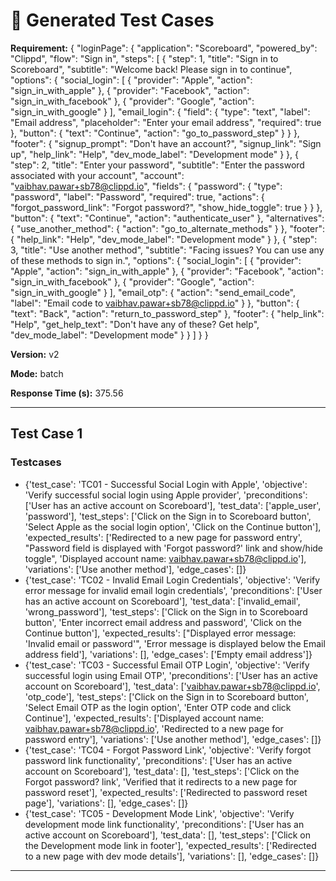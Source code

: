 # 🧪 Generated Test Cases

**Requirement:** {
  "loginPage": {
    "application": "Scoreboard",
    "powered_by": "Clippd",
    "flow": "Sign in",
    "steps": [
      {
        "step": 1,
        "title": "Sign in to Scoreboard",
        "subtitle": "Welcome back! Please sign in to continue",
        "options": {
          "social_login": [
            {
              "provider": "Apple",
              "action": "sign_in_with_apple"
            },
            {
              "provider": "Facebook",
              "action": "sign_in_with_facebook"
            },
            {
              "provider": "Google",
              "action": "sign_in_with_google"
            }
          ],
          "email_login": {
            "field": {
              "type": "text",
              "label": "Email address",
              "placeholder": "Enter your email address",
              "required": true
            },
            "button": {
              "text": "Continue",
              "action": "go_to_password_step"
            }
          }
        },
        "footer": {
          "signup_prompt": "Don't have an account?",
          "signup_link": "Sign up",
          "help_link": "Help",
          "dev_mode_label": "Development mode"
        }
      },
      {
        "step": 2,
        "title": "Enter your password",
        "subtitle": "Enter the password associated with your account",
        "account": "vaibhav.pawar+sb78@clippd.io",
        "fields": {
          "password": {
            "type": "password",
            "label": "Password",
            "required": true,
            "actions": {
              "forgot_password_link": "Forgot password?",
              "show_hide_toggle": true
            }
          }
        },
        "button": {
          "text": "Continue",
          "action": "authenticate_user"
        },
        "alternatives": {
          "use_another_method": {
            "action": "go_to_alternate_methods"
          }
        },
        "footer": {
          "help_link": "Help",
          "dev_mode_label": "Development mode"
        }
      },
      {
        "step": 3,
        "title": "Use another method",
        "subtitle": "Facing issues? You can use any of these methods to sign in.",
        "options": {
          "social_login": [
            {
              "provider": "Apple",
              "action": "sign_in_with_apple"
            },
            {
              "provider": "Facebook",
              "action": "sign_in_with_facebook"
            },
            {
              "provider": "Google",
              "action": "sign_in_with_google"
            }
          ],
          "email_otp": {
            "action": "send_email_code",
            "label": "Email code to vaibhav.pawar+sb78@clippd.io"
          }
        },
        "button": {
          "text": "Back",
          "action": "return_to_password_step"
        },
        "footer": {
          "help_link": "Help",
          "get_help_text": "Don't have any of these? Get help",
          "dev_mode_label": "Development mode"
        }
      }
    ]
  }
}

**Version:** v2

**Mode:** batch

**Response Time (s):** 375.56

---

## Test Case 1

### Testcases
- {'test_case': 'TC01 - Successful Social Login with Apple', 'objective': 'Verify successful social login using Apple provider', 'preconditions': ['User has an active account on Scoreboard'], 'test_data': ['apple_user', 'password'], 'test_steps': ['Click on the Sign in to Scoreboard button', 'Select Apple as the social login option', 'Click on the Continue button'], 'expected_results': ['Redirected to a new page for password entry', "Password field is displayed with 'Forgot password?' link and show/hide toggle", 'Displayed account name: vaibhav.pawar+sb78@clippd.io'], 'variations': ['Use another method'], 'edge_cases': []}
- {'test_case': 'TC02 - Invalid Email Login Credentials', 'objective': 'Verify error message for invalid email login credentials', 'preconditions': ['User has an active account on Scoreboard'], 'test_data': ['invalid_email', 'wrong_password'], 'test_steps': ['Click on the Sign in to Scoreboard button', 'Enter incorrect email address and password', 'Click on the Continue button'], 'expected_results': ["Displayed error message: 'Invalid email or password'", 'Error message is displayed below the Email address field'], 'variations': [], 'edge_cases': ['Empty email address']}
- {'test_case': 'TC03 - Successful Email OTP Login', 'objective': 'Verify successful login using Email OTP', 'preconditions': ['User has an active account on Scoreboard'], 'test_data': ['vaibhav.pawar+sb78@clippd.io', 'otp_code'], 'test_steps': ['Click on the Sign in to Scoreboard button', 'Select Email OTP as the login option', 'Enter OTP code and click Continue'], 'expected_results': ['Displayed account name: vaibhav.pawar+sb78@clippd.io', 'Redirected to a new page for password entry'], 'variations': ['Use another method'], 'edge_cases': []}
- {'test_case': 'TC04 - Forgot Password Link', 'objective': 'Verify forgot password link functionality', 'preconditions': ['User has an active account on Scoreboard'], 'test_data': [], 'test_steps': ['Click on the Forgot password? link', 'Verified that it redirects to a new page for password reset'], 'expected_results': ['Redirected to password reset page'], 'variations': [], 'edge_cases': []}
- {'test_case': 'TC05 - Development Mode Link', 'objective': 'Verify development mode link functionality', 'preconditions': ['User has an active account on Scoreboard'], 'test_data': [], 'test_steps': ['Click on the Development mode link in footer'], 'expected_results': ['Redirected to a new page with dev mode details'], 'variations': [], 'edge_cases': []}

---


